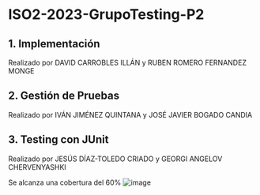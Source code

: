 # ISO2-2023-GrupoTesting-P2


## 1. Implementación
   
Realizado por DAVID CARROBLES ILLÁN y RUBEN ROMERO FERNANDEZ MONGE

## 2. Gestión de Pruebas
   
Realizado por IVÁN JIMÉNEZ QUINTANA y JOSÉ JAVIER BOGADO CANDIA

## 3. Testing con JUnit
   
Realizado por JESÚS DÍAZ-TOLEDO CRIADO y GEORGI ANGELOV CHERVENYASHKI

Se alcanza una cobertura del 60%
![image](https://github.com/David-informatica/ISO2-2023-Grupo-Testing-P2/assets/39058929/a5691b11-3508-4bb6-939c-76ae22bcd3af)

